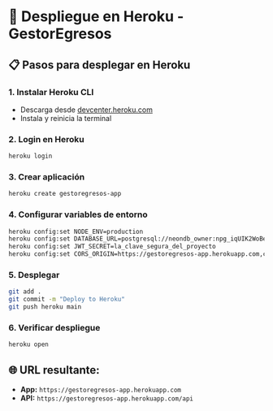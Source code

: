 # 🚀 Despliegue en Heroku - GestorEgresos

## 📋 Pasos para desplegar en Heroku

### 1. **Instalar Heroku CLI**
- Descarga desde [devcenter.heroku.com](https://devcenter.heroku.com/articles/heroku-cli)
- Instala y reinicia la terminal

### 2. **Login en Heroku**
```bash
heroku login
```

### 3. **Crear aplicación**
```bash
heroku create gestoregresos-app
```

### 4. **Configurar variables de entorno**
```bash
heroku config:set NODE_ENV=production
heroku config:set DATABASE_URL=postgresql://neondb_owner:npg_iqUIK2WoBeC3@ep-mute-mode-adye8fyz-pooler.c-2.us-east-1.aws.neon.tech/neondb?sslmode=require&channel_binding=require
heroku config:set JWT_SECRET=la_clave_segura_del_proyecto
heroku config:set CORS_ORIGIN=https://gestoregresos-app.herokuapp.com,capacitor://localhost
```

### 5. **Desplegar**
```bash
git add .
git commit -m "Deploy to Heroku"
git push heroku main
```

### 6. **Verificar despliegue**
```bash
heroku open
```

## 🌐 URL resultante:
- **App:** `https://gestoregresos-app.herokuapp.com`
- **API:** `https://gestoregresos-app.herokuapp.com/api`

